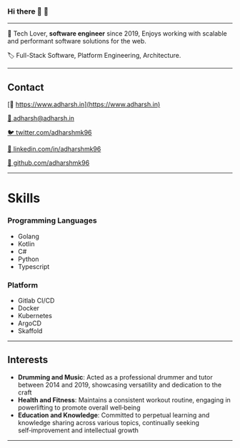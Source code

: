 ### Hi there 👋 :drum:

---

👋 Tech Lover, **software engineer** since 2019, Enjoys working with scalable and performant software solutions for the web.

🏷️ Full-Stack Software, Platform Engineering, Architecture.

---

## **Contact**

[🔗 https://www.adharsh.in](https://www.adharsh.in)

[📧 adharsh@adharsh.in](mailto:adharsh@adharsh.in)

[🐦 twitter.com/adharshmk96](http://twitter.com/adharshmk96)

[🔗 linkedin.com/in/adharshmk96](https://www.linkedin.com/in/adharshmk96)

[👾 github.com/adharshmk96](https://github.com/adharshmk96)

---

# Skills

### Programming Languages

- Golang
- Kotlin
- C#
- Python
- Typescript

### Platform

- Gitlab CI/CD
- Docker
- Kubernetes
- ArgoCD
- Skaffold

---

## Interests

- **Drumming and Music**: Acted as a professional drummer and tutor between 2014 and 2019, showcasing versatility and dedication to the craft
- **Health and Fitness**: Maintains a consistent workout routine, engaging in powerlifting to promote overall well‑being
- **Education and Knowledge**: Committed to perpetual learning and knowledge sharing across various topics, continually seeking self‑improvement and intellectual growth

---

